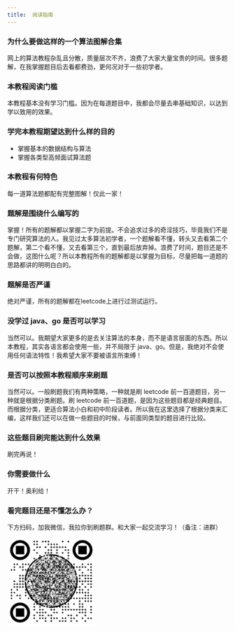 ```yaml
---
title:  阅读指南
---
```


### 为什么要做这样的一个算法图解合集

网上的算法教程杂乱且分散，质量层次不齐，浪费了大家大量宝贵的时间。很多题解，在我掌握题目后去看都费劲，更何况对于一些初学者。

### 本教程阅读门槛

本教程基本没有学习门槛。因为在每道题目中，我都会尽量去串基础知识，以达到学以致用的效果。

### 学完本教程期望达到什么样的目的

- 掌握基本的数据结构与算法
- 掌握各类型高频面试算法题

### 本教程有何特色

每一道算法题都配有完整图解！仅此一家！

### 题解是围绕什么编写的

掌握！所有的题解都以掌握二字为前提。不会追求过多的奇淫技巧，毕竟我们不是专门研究算法的人。我见过太多算法初学者，一个题解看不懂，转头又去看第二个题解，第二个看不懂，又去看第三个，直到最后放弃掉。浪费了时间，题目还是不会做，这图什么呢？所以本教程所有的题解都是以掌握为目标，尽量把每一道题的思路都讲的明明白白的。

### 题解是否严谨

绝对严谨，所有的题解都在leetcode上进行过测试运行。

### 没学过 java、go 是否可以学习

当然可以。我期望大家更多的是去关注算法的本身，而不是语言层面的东西。所以本教程，其实各语言都会使用一些，并不局限于 java、go。但是，我绝对不会使用任何语法特性！我希望大家不要被语言所束缚！

### 是否可以按照本教程顺序来刷题

当然可以。一般刷题我们有两种策略，一种就是刷 leetcode 前一百道题目，另一种就是根据分类刷题。刷 leetcode 前一百道题，是因为这些题目都是经典题目。而根据分类，更适合算法小白和初中阶段读者。所以我在这里选择了根据分类来汇编，这样我们还可以在做一些题目的时候，与前面同类型的题目进行比较。

### 这些题目刷完能达到什么效果

刷完再说！

### 你需要做什么

开干！奥利给！

### 看完题目还是不懂怎么办？

下方扫码，加我微信，我拉你到刷题群。和大家一起交流学习！（备注：进群）

<img src="./01/01.jpeg" alt="PNG" style="zoom: 67%;" width=300/>